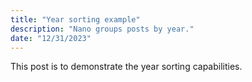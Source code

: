 ```yaml
---
title: "Year sorting example"
description: "Nano groups posts by year."
date: "12/31/2023"
---
```


This post is to demonstrate the year sorting capabilities.

